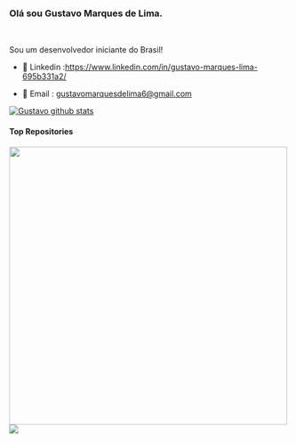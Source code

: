 <!--
### Olá sou Gustavo Marques de Lima, cursando tecnólogo de Analise e Desenvolvimento de Sistemas pela FATEC, venha conhecer meus projetos.
<h1 align="center">

![Anurag's GitHub stats](https://github-readme-stats.vercel.app/api?username=gusta7597&show_icons=true&theme=tokyonight)
![Top Langs](https://github-readme-stats.vercel.app/api/top-langs/?username=gusta7597&layout=compact)


<a href="https://github.com/gusta7597/API-FATEC-2-SEM">
  <img align="center"  theme=tokyonight src="https://github-readme-stats.vercel.app/api/pin/?username=gusta7597&repo=API-FATEC-2-SEM" />
</a>
<a href="https://github.com/gusta7597/API-FATEC">
  <img align="center" src="https://github-readme-stats.vercel.app/api/pin/?username=gusta7597&repo=API-FATEC" />
</a>
-->

### Olá sou Gustavo Marques de Lima.

<br />

Sou um desenvolvedor iniciante do Brasil!<br>

- 💼 Linkedin :https://www.linkedin.com/in/gustavo-marques-lima-695b331a2/

- 📧 Email : gustavomarquesdelima6@gmail.com

<a href="https://github.com/anuraghazra/github-readme-stats"><img align="center" src="https://github-readme-stats.vercel.app/api?username=gusta7597&show_icons=true&include_all_commits=true&theme=tokyonight_border=true" alt="Gustavo github stats" /></a>


#### Top Repositories


<a href="https://github.com/gusta7597/API-FATEC-2-SEM">
  <img align="center" width="500px" theme=tokyonight src="https://github-readme-stats.vercel.app/api/pin/?username=gusta7597&repo=API-FATEC-2-SEM" />
</a>
<a href="https://github.com/gusta7597/API-FATEC">
  <img align="center" src="https://github-readme-stats.vercel.app/api/pin/?username=gusta7597&repo=API-FATEC" />
</a>

<br />
<br />
